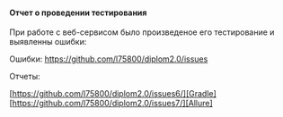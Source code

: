 
#### **Отчет о проведении тестирования**
При работе с веб-сервисом было произведеное его тестирование и выявленны ошибки:

Ошибки: https://github.com/l75800/diplom2.0/issues

Отчеты:

[https://github.com/l75800/diplom2.0/issues6/][Gradle]
[https://github.com/l75800/diplom2.0/issues7/][Allure]

